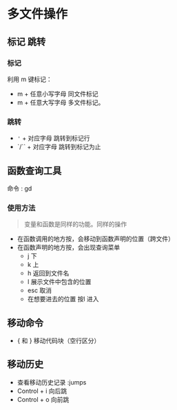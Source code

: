 # 多文件操作
## 标记 跳转
### 标记
利用 m 键标记：
- m + 任意小写字母 同文件标记
- m + 任意大写字母 多文件标记。

### 跳转
- `'` + 对应字母 跳转到标记行
- `/`` + 对应字母 跳转到标记为止
## 函数查询工具
命令 : gd
### 使用方法
> 变量和函数是同样的功能。同样的操作
- 在函数调用的地方按，会移动到函数声明的位置（跨文件）
- 在函数声明的地方按，会出现查询菜单
  - j 下
  - k 上
  - h 返回到文件名
  - l 展示文件中包含的位置
  - esc 取消
  - 在想要进去的位置 按l 进入
## 移动命令
-  { 和 } 移动代码块（空行区分）
## 移动历史
- 查看移动历史记录 :jumps 
- Control + i 向后跳
- Control + o 向前跳